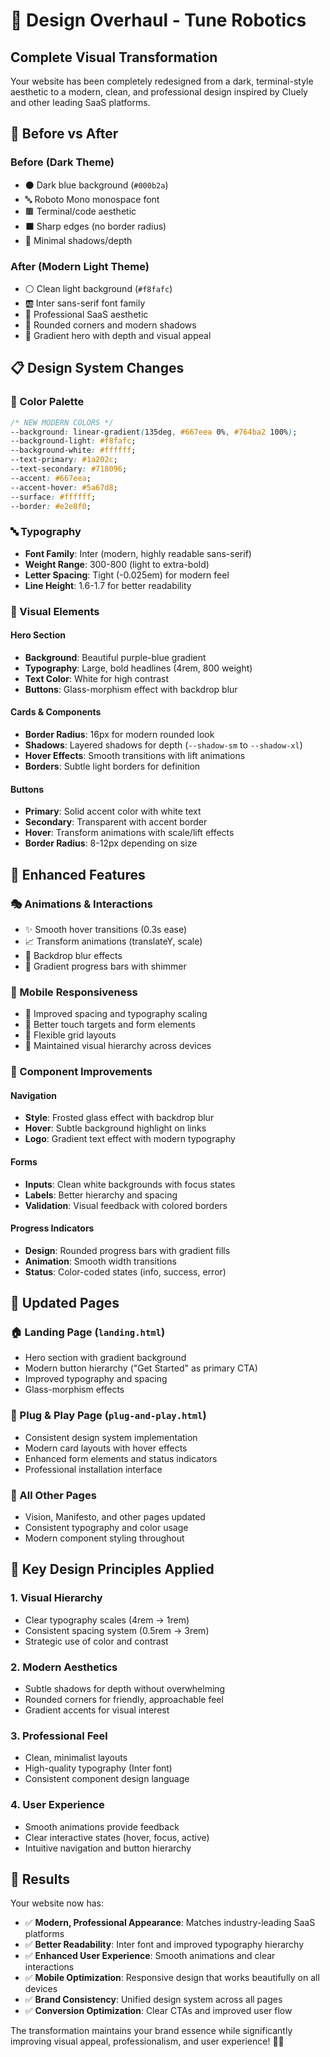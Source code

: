 # 🎨 Design Overhaul - Tune Robotics

## Complete Visual Transformation

Your website has been completely redesigned from a dark, terminal-style aesthetic to a modern, clean, and professional design inspired by Cluely and other leading SaaS platforms.

## 🔄 Before vs After

### Before (Dark Theme)
- ⚫ Dark blue background (`#000b2a`)
- 🔤 Roboto Mono monospace font
- 🟫 Terminal/code aesthetic
- ⬛ Sharp edges (no border radius)
- 🔲 Minimal shadows/depth

### After (Modern Light Theme)
- ⚪ Clean light background (`#f8fafc`)
- 🆎 Inter sans-serif font family
- 🎨 Professional SaaS aesthetic
- 🔵 Rounded corners and modern shadows
- 🌈 Gradient hero with depth and visual appeal

## 📋 Design System Changes

### 🎨 Color Palette
```css
/* NEW MODERN COLORS */
--background: linear-gradient(135deg, #667eea 0%, #764ba2 100%);
--background-light: #f8fafc;
--background-white: #ffffff;
--text-primary: #1a202c;
--text-secondary: #718096;
--accent: #667eea;
--accent-hover: #5a67d8;
--surface: #ffffff;
--border: #e2e8f0;
```

### 🔤 Typography
- **Font Family**: Inter (modern, highly readable sans-serif)
- **Weight Range**: 300-800 (light to extra-bold)
- **Letter Spacing**: Tight (-0.025em) for modern feel
- **Line Height**: 1.6-1.7 for better readability

### 🎯 Visual Elements

#### Hero Section
- **Background**: Beautiful purple-blue gradient
- **Typography**: Large, bold headlines (4rem, 800 weight)
- **Text Color**: White for high contrast
- **Buttons**: Glass-morphism effect with backdrop blur

#### Cards & Components
- **Border Radius**: 16px for modern rounded look
- **Shadows**: Layered shadows for depth (`--shadow-sm` to `--shadow-xl`)
- **Hover Effects**: Smooth transitions with lift animations
- **Borders**: Subtle light borders for definition

#### Buttons
- **Primary**: Solid accent color with white text
- **Secondary**: Transparent with accent border
- **Hover**: Transform animations with scale/lift effects
- **Border Radius**: 8-12px depending on size

## 🚀 Enhanced Features

### 🎭 Animations & Interactions
- ✨ Smooth hover transitions (0.3s ease)
- 📈 Transform animations (translateY, scale)
- 🌊 Backdrop blur effects
- 💫 Gradient progress bars with shimmer

### 📱 Mobile Responsiveness
- 📏 Improved spacing and typography scaling
- 🔧 Better touch targets and form elements
- 📐 Flexible grid layouts
- 🎨 Maintained visual hierarchy across devices

### 🔧 Component Improvements

#### Navigation
- **Style**: Frosted glass effect with backdrop blur
- **Hover**: Subtle background highlight on links
- **Logo**: Gradient text effect with modern typography

#### Forms
- **Inputs**: Clean white backgrounds with focus states
- **Labels**: Better hierarchy and spacing
- **Validation**: Visual feedback with colored borders

#### Progress Indicators
- **Design**: Rounded progress bars with gradient fills
- **Animation**: Smooth width transitions
- **Status**: Color-coded states (info, success, error)

## 📄 Updated Pages

### 🏠 Landing Page (`landing.html`)
- Hero section with gradient background
- Modern button hierarchy ("Get Started" as primary CTA)
- Improved typography and spacing
- Glass-morphism effects

### 🔌 Plug & Play Page (`plug-and-play.html`)
- Consistent design system implementation
- Modern card layouts with hover effects
- Enhanced form elements and status indicators
- Professional installation interface

### 📖 All Other Pages
- Vision, Manifesto, and other pages updated
- Consistent typography and color usage
- Modern component styling throughout

## 🌟 Key Design Principles Applied

### 1. **Visual Hierarchy**
- Clear typography scales (4rem → 1rem)
- Consistent spacing system (0.5rem → 3rem)
- Strategic use of color and contrast

### 2. **Modern Aesthetics**
- Subtle shadows for depth without overwhelming
- Rounded corners for friendly, approachable feel
- Gradient accents for visual interest

### 3. **Professional Feel**
- Clean, minimalist layouts
- High-quality typography (Inter font)
- Consistent component design language

### 4. **User Experience**
- Smooth animations provide feedback
- Clear interactive states (hover, focus, active)
- Intuitive navigation and button hierarchy

## 🎯 Results

Your website now has:
- ✅ **Modern, Professional Appearance**: Matches industry-leading SaaS platforms
- ✅ **Better Readability**: Inter font and improved typography hierarchy  
- ✅ **Enhanced User Experience**: Smooth animations and clear interactions
- ✅ **Mobile Optimization**: Responsive design that works beautifully on all devices
- ✅ **Brand Consistency**: Unified design system across all pages
- ✅ **Conversion Optimization**: Clear CTAs and improved user flow

The transformation maintains your brand essence while significantly improving visual appeal, professionalism, and user experience! 🚀✨ 